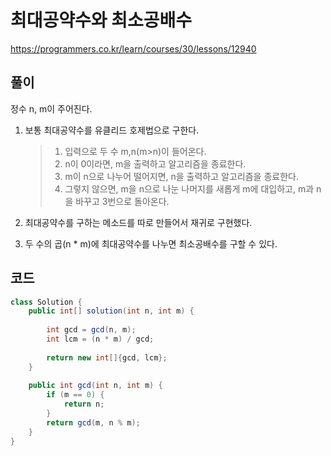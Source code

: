 # 최대공약수와 최소공배수

https://programmers.co.kr/learn/courses/30/lessons/12940

## 풀이

정수 n, m이 주어진다.

1. 보통 최대공약수를 유클리드 호제법으로 구한다.

   > 1. 입력으로 두 수 m,n(m>n)이 들어온다.
   > 2. n이 0이라면, m을 출력하고 알고리즘을 종료한다.
   > 3. m이 n으로 나누어 떨어지면, n을 출력하고 알고리즘을 종료한다.
   > 4. 그렇지 않으면, m을 n으로 나눈 나머지를 새롭게 m에 대입하고, m과 n을 바꾸고 3번으로 돌아온다.

2. 최대공약수를 구하는 메소드를 따로 만들어서 재귀로 구현했다.

3. 두 수의 곱(n * m)에 최대공약수를 나누면 최소공배수를 구할 수 있다.

## 코드

```java
class Solution {
    public int[] solution(int n, int m) {
        
        int gcd = gcd(n, m);
        int lcm = (n * m) / gcd;
        
        return new int[]{gcd, lcm};
    }
    
    public int gcd(int n, int m) {
		if (m == 0) {
			return n;
		}
		return gcd(m, n % m);
	}
}
```